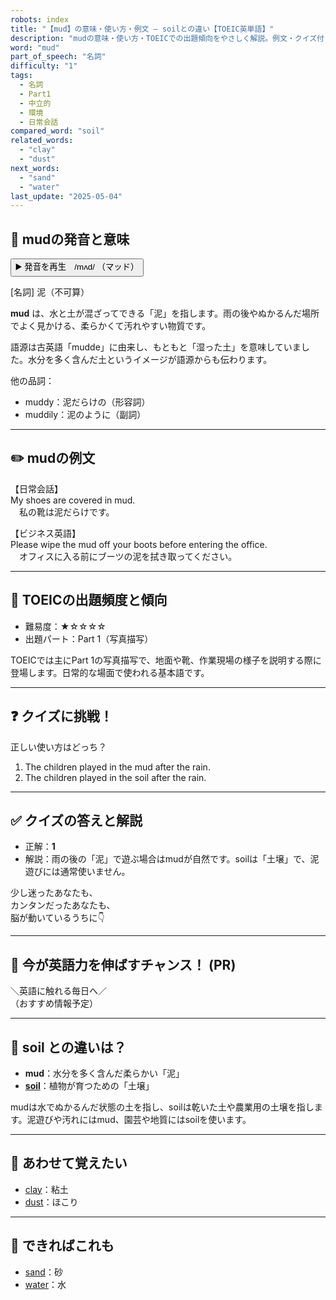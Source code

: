 ```yaml
---
robots: index
title: "【mud】の意味・使い方・例文 ― soilとの違い【TOEIC英単語】"
description: "mudの意味・使い方・TOEICでの出題傾向をやさしく解説。例文・クイズ付きでsoilとの違いもわかりやすく学べます。"
word: "mud"
part_of_speech: "名詞"
difficulty: "1"
tags:
  - 名詞
  - Part1
  - 中立的
  - 環境
  - 日常会話
compared_word: "soil"
related_words:
  - "clay"
  - "dust"
next_words:
  - "sand"
  - "water"
last_update: "2025-05-04"
---
```


## 🔰 mudの発音と意味

<button class="play-audio" onclick="playTTS('mud')">
  <span class="play-audio-main">
    ▶️ 発音を再生　/mʌd/
  </span>
  <span class="play-audio-sub">
    （マッド）
  </span>
</button>

[名詞] 泥（不可算）

**mud** は、水と土が混ざってできる「泥」を指します。雨の後やぬかるんだ場所でよく見かける、柔らかくて汚れやすい物質です。

語源は古英語「mudde」に由来し、もともと「湿った土」を意味していました。水分を多く含んだ土というイメージが語源からも伝わります。

他の品詞：  
- muddy：泥だらけの（形容詞）
- muddily：泥のように（副詞）

---

## ✏️ mudの例文

【日常会話】  
My shoes are covered in mud.  
　私の靴は泥だらけです。

【ビジネス英語】  
Please wipe the mud off your boots before entering the office.  
　オフィスに入る前にブーツの泥を拭き取ってください。

---

## 🎯 TOEICの出題頻度と傾向

- 難易度：★☆☆☆☆
- 出題パート：Part 1（写真描写）

TOEICでは主にPart 1の写真描写で、地面や靴、作業現場の様子を説明する際に登場します。日常的な場面で使われる基本語です。

---

## ❓ クイズに挑戦！

正しい使い方はどっち？

1. The children played in the mud after the rain.  
2. The children played in the soil after the rain.

---

## ✅ クイズの答えと解説

- 正解：**1**
- 解説：雨の後の「泥」で遊ぶ場合はmudが自然です。soilは「土壌」で、泥遊びには通常使いません。

少し迷ったあなたも、  
カンタンだったあなたも、  
脳が動いているうちに👇️

---

## 🚀 今が英語力を伸ばすチャンス！ (PR)

<div class="info-center">
＼英語に触れる毎日へ／<br>  
（おすすめ情報予定）
</div>

---

## 🤔  soil との違いは？

- **mud**：水分を多く含んだ柔らかい「泥」
- **[soil](/word/soil)**：植物が育つための「土壌」

mudは水でぬかるんだ状態の土を指し、soilは乾いた土や農業用の土壌を指します。泥遊びや汚れにはmud、園芸や地質にはsoilを使います。

---

## 🧩 あわせて覚えたい

- [clay](/word/clay)：粘土
- [dust](/word/dust)：ほこり

---

## 📖 できればこれも

- [sand](/word/sand)：砂
- [water](/word/water)：水

<!-- cvid: aid42_bid34 -->
